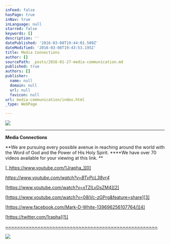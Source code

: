 ```yaml
---
inFeed: false
hasPage: true
inNav: true
inLanguage: null
starred: false
keywords: []
description: ''
datePublished: '2016-03-08T19:44:01.509Z'
dateModified: '2016-03-08T19:43:53.195Z'
title: Media Connections
author: []
sourcePath: _posts/2016-01-27-media-communication.md
published: true
authors: []
publisher:
  name: null
  domain: null
  url: null
  favicon: null
url: media-communication/index.html
_type: WebPage

---
```

![](https://s3-us-west-2.amazonaws.com/the-grid-img/p/24dddf645ffc7c8b29cbde8d7835df94a89008ac.jpg)

****

**Media Connections**

**We are pursuing every possible avenue in reaching around the world with the Word of God and the Power of His Holy Spirit. ****We have over 70 videos available for your viewing at this link. **

[_https://www.youtube.com/1Jrapha_][0]

_[https://www.youtube.com/watch?v=BTvPcL38vr4 ][1]_

[https://www.youtube.com/watch?v=xTZlLvDsZM4][2]

[https://www.youtube.com/watch?v=08iVc-zGPrg&feature=share][3]

[https://www.facebook.com/Mark-D-White-139696256107764/][4]

[https://twitter.com/1rapha][5]

[~~~~~~~~~~~~~~~~~~~~~~~~~~~~~~~~~~~~~~~~~~~~~~~~~~~~][5]

[][5]

[][3]

[][3]

[][3]

[][2]
![](https://s3-us-west-2.amazonaws.com/the-grid-img/p/7e16616c880e86a67da8b9f905f8f9bb91e4c461.png)

[0]: https://www.youtube.com/1Jrapha
[1]: https://www.youtube.com/watch?v=BTvPcL38vr4
[2]: https://www.youtube.com/watch?v=xTZlLvDsZM4
[3]: https://www.youtube.com/watch?v=08iVc-zGPrg&feature=share
[4]: https://www.facebook.com/Mark-D-White-139696256107764/
[5]: https://twitter.com/1rapha